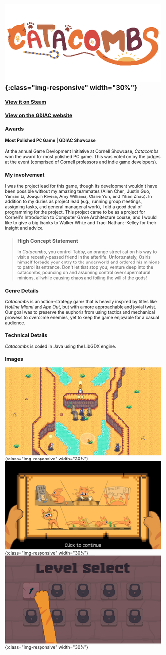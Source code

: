 ## ![catacombs_logo](/assets/catacombs.png){:class="img-responsive" width="30%"}

### [View it on Steam](https://store.steampowered.com/app/3017800/Catacombs/)
### [View on the GDIAC website](https://gdiac.cs.cornell.edu/gdiac/showcase/gallery/catacombs/)


### Awards
#### Most Polished PC Game | GDIAC Showcase
At the annual Game Devlopment Initiative at Cornell Showcase, *Catacombs* won the award for most polished PC game. This was voted on by the judges at the event (comprised of Cornell professors and indie game developers).

### My involvement

I was the project lead for this game, though its development wouldn't have been possible without my amazing teammates (Allen Chen, Justin Guo, Yanran Li, Joaquin Rivera, Amy Williams, Claire Yun, and Yihan Zhao). In addition to my duties as project lead (e.g., running group meetings, assigning tasks, and general managerial work), I did a good deal of programming for the project. This project came to be as a project for Cornell's Introduction to Computer Game Architecture course, and I would like to give a big thanks to Walker White and Traci Nathans-Kelley for their insight and advice.

> ### High Concept Statement
> In *Catacombs*, you control Tabby, an orange street cat on his way to visit a recently-passed friend in the afterlife. Unfortunately, Osiris himself forbade your entry to the underworld and ordered his minions to patrol its entrance. Don't let that stop you; venture deep into the catacombs, pouncing on and assuming control over supernatural minions, all while causing chaos and foiling the will of the gods!

### Genre Details

*Catacombs* is an action-strategy game that is heavily inspired by titles like *Hotline Miami* and *Ape Out*, but with a more approachable and jovial twist. Our goal was to preserve the euphoria from using tactics and mechanical prowess to overcome enemies, yet to keep the game enjoyable for a casual audience.

### Technical Details

*Catacombs* is coded in Java using the LibGDX engine. 

### Images
![catacombs_level_3](/assets/cat_level_3.png){:class="img-responsive" width="30%"}
![catacombs_comic](/assets/cat_comic.png){:class="img-responsive" width="30%"}
![catacombs_level_select](/assets/cat_level_select.png){:class="img-responsive" width="30%"}